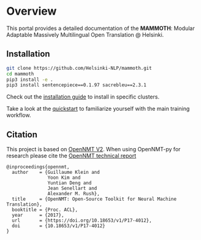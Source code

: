 # Overview


This portal provides a detailed documentation of the **MAMMOTH**: Modular Adaptable Massively Multilingual Open Translation @ Helsinki. 



## Installation

```bash
git clone https://github.com/Helsinki-NLP/mammoth.git
cd mammoth
pip3 install -e .
pip3 install sentencepiece==0.1.97 sacrebleu==2.3.1
```

Check out the [installation guide](install) to install in specific clusters.

Take a look at the [quickstart](quickstart) to familiarize yourself with the main training workflow.

## Citation

This project is based on [OpenNMT V2](https://opennmt.net).
When using OpenNMT-py for research please cite the
[OpenNMT technical report](https://doi.org/10.18653/v1/P17-4012)

```
@inproceedings{opennmt,
  author    = {Guillaume Klein and
               Yoon Kim and
               Yuntian Deng and
               Jean Senellart and
               Alexander M. Rush},
  title     = {OpenNMT: Open-Source Toolkit for Neural Machine Translation},
  booktitle = {Proc. ACL},
  year      = {2017},
  url       = {https://doi.org/10.18653/v1/P17-4012},
  doi       = {10.18653/v1/P17-4012}
}
```